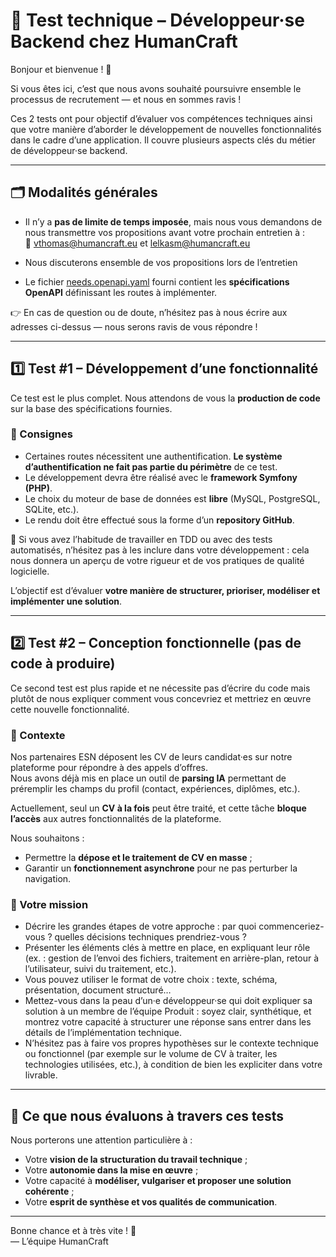 # 🧪 Test technique – Développeur·se Backend chez HumanCraft

Bonjour et bienvenue ! 👋

Si vous êtes ici, c’est que nous avons souhaité poursuivre ensemble le processus de recrutement — et nous en sommes ravis !

Ces 2 tests ont pour objectif d’évaluer vos compétences techniques ainsi que votre manière d’aborder le développement de nouvelles fonctionnalités dans le cadre d’une application. Il couvre plusieurs aspects clés du métier de développeur·se backend.

---

## 🗂️ Modalités générales

- Il n’y a **pas de limite de temps imposée**, mais nous vous demandons de nous transmettre vos propositions avant votre prochain entretien à :  
  📩 [vthomas@humancraft.eu](mailto:vthomas@humancraft.eu) et [lelkasm@humancraft.eu](mailto:lelkasm@humancraft.eu) 

- Nous discuterons ensemble de vos propositions lors de l’entretien

- Le fichier [needs.openapi.yaml](needs.openapi.yaml) fourni contient les **spécifications OpenAPI** définissant les routes à implémenter. 

👉 En cas de question ou de doute, n’hésitez pas à nous écrire aux adresses ci-dessus — nous serons ravis de vous répondre !

---

## 1️⃣ Test #1 – Développement d’une fonctionnalité

Ce test est le plus complet. Nous attendons de vous la **production de code** sur la base des spécifications fournies.

### 🎯 Consignes

- Certaines routes nécessitent une authentification. **Le système d’authentification ne fait pas partie du périmètre** de ce test.
- Le développement devra être réalisé avec le **framework Symfony (PHP)**.
- Le choix du moteur de base de données est **libre** (MySQL, PostgreSQL, SQLite, etc.).
- Le rendu doit être effectué sous la forme d’un **repository GitHub**.

🔎 Si vous avez l’habitude de travailler en TDD ou avec des tests automatisés, n’hésitez pas à les inclure dans votre développement : cela nous donnera un aperçu de votre rigueur et de vos pratiques de qualité logicielle.

L’objectif est d’évaluer **votre manière de structurer, prioriser, modéliser et implémenter une solution**.

---

## 2️⃣ Test #2 – Conception fonctionnelle (pas de code à produire)

Ce second test est plus rapide et ne nécessite pas d’écrire du code mais plutôt de nous expliquer comment vous concevriez et mettriez en œuvre cette nouvelle fonctionnalité.

### 🎯 Contexte

Nos partenaires ESN déposent les CV de leurs candidat·es sur notre plateforme pour répondre à des appels d’offres.  
Nous avons déjà mis en place un outil de **parsing IA** permettant de préremplir les champs du profil (contact, expériences, diplômes, etc.).

Actuellement, seul un **CV à la fois** peut être traité, et cette tâche **bloque l’accès** aux autres fonctionnalités de la plateforme.

Nous souhaitons :

- Permettre la **dépose et le traitement de CV en masse** ;
- Garantir un **fonctionnement asynchrone** pour ne pas perturber la navigation.

### 📌 Votre mission

- Décrire les grandes étapes de votre approche : par quoi commenceriez-vous ? quelles décisions techniques prendriez-vous ?
- Présenter les éléments clés à mettre en place, en expliquant leur rôle (ex. : gestion de l’envoi des fichiers, traitement en arrière-plan, retour à l’utilisateur, suivi du traitement, etc.).
- Vous pouvez utiliser le format de votre choix : texte, schéma, présentation, document structuré…
- Mettez-vous dans la peau d’un·e développeur·se qui doit expliquer sa solution à un membre de l’équipe Produit : soyez clair, synthétique, et montrez votre capacité à structurer une réponse sans entrer dans les détails de l’implémentation technique.
- N’hésitez pas à faire vos propres hypothèses sur le contexte technique ou fonctionnel (par exemple sur le volume de CV à traiter, les technologies utilisées, etc.), à condition de bien les expliciter dans votre livrable.

---

## 🧠 Ce que nous évaluons à travers ces tests

Nous porterons une attention particulière à :

- Votre **vision de la structuration du travail technique** ;
- Votre **autonomie dans la mise en œuvre** ;
- Votre capacité à **modéliser, vulgariser et proposer une solution cohérente** ;
- Votre **esprit de synthèse et vos qualités de communication**.

---

Bonne chance et à très vite ! 💪  
— L’équipe HumanCraft
